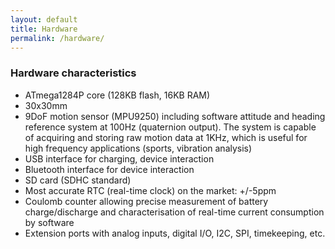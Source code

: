 ```yaml
---
layout: default
title: Hardware
permalink: /hardware/
---
```


### Hardware characteristics


* ATmega1284P core (128KB flash, 16KB RAM)
* 30x30mm
* 9DoF motion sensor (MPU9250) including software attitude and heading reference system at 100Hz (quaternion output). The system is capable of acquiring and storing raw motion data at 1KHz, which is useful for high frequency applications (sports, vibration analysis)
* USB interface for charging, device interaction
* Bluetooth interface for device interaction
* SD card (SDHC standard)
* Most accurate RTC (real-time clock) on the market: +/-5ppm
* Coulomb counter allowing precise measurement of battery charge/discharge and characterisation of real-time current consumption by software
* Extension ports with analog inputs, digital I/O, I2C, SPI, timekeeping, etc.
